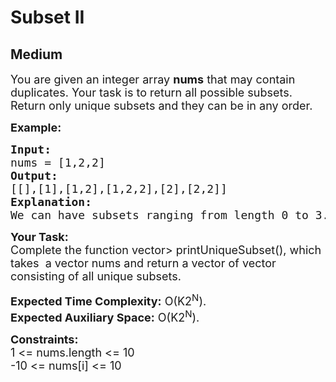 # Subset II
## Medium
<div class="problems_problem_content__Xm_eO"><p><span style="font-size:18px">You are given an integer array <strong>nums</strong> that may contain duplicates. Your task is to return all possible subsets. Return only unique subsets and they can be in any order.</span></p>

<p><span style="font-size:18px"><strong>Example:</strong> </span></p>

<pre><span style="font-size:18px"><strong>Input:</strong> 
nums = [1,2,2] 
<strong>Output:</strong> 
[[],[1],[1,2],[1,2,2],[2],[2,2]]
<strong>Explanation:</strong> 
We can have subsets ranging from length 0 to 3. which are listed above. Also the subset [1,2] appears twice but is printed only once as we require only unique subsets.</span></pre>

<p><span style="font-size:18px"><strong>Your Task:</strong><br>
Complete the function vector&gt; printUniqueSubset(), which takes &nbsp;a vector nums and return a vector of vector consisting of all unique subsets.</span></p>

<p><span style="font-size:18px"><strong>Expected Time Complexity:</strong> O(K2<sup>N</sup>).<br>
<strong>Expected Auxiliary Space:</strong> O(K2<sup>N</sup>).</span></p>

<p><span style="font-size:18px"><strong>Constraints:</strong><br>
1 &lt;= nums.length &lt;= 10<br>
-10 &lt;= nums[i] &lt;= 10</span></p>
</div>
